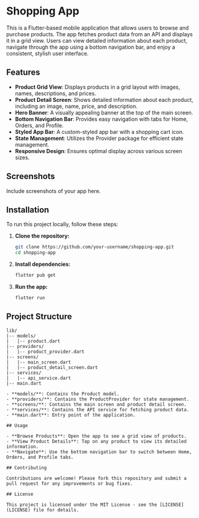 # Shopping App

This is a Flutter-based mobile application that allows users to browse and purchase products. The app fetches product data from an API and displays it in a grid view. Users can view detailed information about each product, navigate through the app using a bottom navigation bar, and enjoy a consistent, stylish user interface.

## Features

- **Product Grid View**: Displays products in a grid layout with images, names, descriptions, and prices.
- **Product Detail Screen**: Shows detailed information about each product, including an image, name, price, and description.
- **Hero Banner**: A visually appealing banner at the top of the main screen.
- **Bottom Navigation Bar**: Provides easy navigation with tabs for Home, Orders, and Profile.
- **Styled App Bar**: A custom-styled app bar with a shopping cart icon.
- **State Management**: Utilizes the Provider package for efficient state management.
- **Responsive Design**: Ensures optimal display across various screen sizes.

## Screenshots

Include screenshots of your app here.

## Installation

To run this project locally, follow these steps:

1. **Clone the repository:**

    ```bash
    git clone https://github.com/your-username/shopping-app.git
    cd shopping-app
    ```

2. **Install dependencies:**

    ```bash
    flutter pub get
    ```

3. **Run the app:**

    ```bash
    flutter run
    ```

## Project Structure

```plaintext
lib/
|-- models/
|   |-- product.dart
|-- providers/
|   |-- product_provider.dart
|-- screens/
|   |-- main_screen.dart
|   |-- product_detail_screen.dart
|-- services/
|   |-- api_service.dart
|-- main.dart

- **models/**: Contains the Product model.
- **providers/**: Contains the ProductProvider for state management.
- **screens/**: Contains the main screen and product detail screen.
- **services/**: Contains the API service for fetching product data.
- **main.dart**: Entry point of the application.

## Usage

- **Browse Products**: Open the app to see a grid view of products.
- **View Product Details**: Tap on any product to view its detailed information.
- **Navigate**: Use the bottom navigation bar to switch between Home, Orders, and Profile tabs.

## Contributing

Contributions are welcome! Please fork this repository and submit a pull request for any improvements or bug fixes.

## License

This project is licensed under the MIT License - see the [LICENSE](LICENSE) file for details.